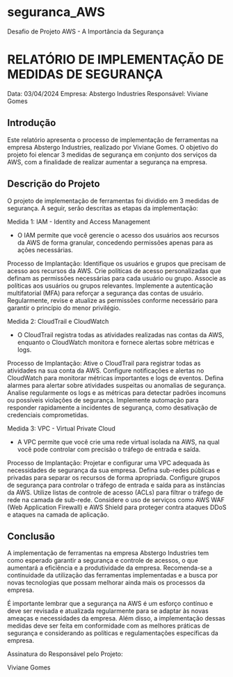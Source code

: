 # seguranca_AWS
Desafio de Projeto AWS - A Importância da Segurança

# RELATÓRIO DE IMPLEMENTAÇÃO DE MEDIDAS DE SEGURANÇA

Data: 03/04/2024
Empresa: Abstergo Industries 
Responsável: Viviane Gomes

## Introdução
Este relatório apresenta o processo de implementação de ferramentas na empresa Abstergo Industries, realizado por Viviane Gomes. O objetivo do projeto foi elencar 3 medidas de segurança em conjunto dos serviços da AWS, com a finalidade de realizar aumentar a segurança na empresa.

## Descrição do Projeto
O projeto de implementação de ferramentas foi dividido em 3 medidas de segurança. A seguir, serão descritas as etapas da implementação:

Medida 1: IAM - Identity and Access Management

-  O IAM permite que você gerencie o acesso dos usuários aos recursos da AWS de forma granular, concedendo permissões apenas para as ações necessárias.

Processo de Implantação:
Identifique os usuários e grupos que precisam de acesso aos recursos da AWS.
Crie políticas de acesso personalizadas que definam as permissões necessárias para cada usuário ou grupo.
Associe as políticas aos usuários ou grupos relevantes.
Implemente a autenticação multifatorial (MFA) para reforçar a segurança das contas de usuário.
Regularmente, revise e atualize as permissões conforme necessário para garantir o princípio do menor privilégio.

Medida 2: CloudTrail e CloudWatch

- O CloudTrail registra todas as atividades realizadas nas contas da AWS, enquanto o CloudWatch monitora e fornece alertas sobre métricas e logs.

Processo de Implantação:
Ative o CloudTrail para registrar todas as atividades na sua conta da AWS.
Configure notificações e alertas no CloudWatch para monitorar métricas importantes e logs de eventos.
Defina alarmes para alertar sobre atividades suspeitas ou anomalias de segurança.
Analise regularmente os logs e as métricas para detectar padrões incomuns ou possíveis violações de segurança.
Implemente automação para responder rapidamente a incidentes de segurança, como desativação de credenciais comprometidas.

Medida 3: VPC - Virtual Private Cloud
- A VPC permite que você crie uma rede virtual isolada na AWS, na qual você pode controlar com precisão o tráfego de entrada e saída.

Processo de Implantação:
Projetar e configurar uma VPC adequada às necessidades de segurança da sua empresa.
Defina sub-redes públicas e privadas para separar os recursos de forma apropriada.
Configure grupos de segurança para controlar o tráfego de entrada e saída para as instâncias da AWS.
Utilize listas de controle de acesso (ACLs) para filtrar o tráfego de rede na camada de sub-rede.
Considere o uso de serviços como AWS WAF (Web Application Firewall) e AWS Shield para proteger contra ataques DDoS e ataques na camada de aplicação.

## Conclusão
A implementação de ferramentas na empresa Abstergo Industries tem como esperado garantir a segurança e controle de acessos, o que aumentará a eficiência e a produtividade da empresa. Recomenda-se a continuidade da utilização das ferramentas implementadas e a busca por novas tecnologias que possam melhorar ainda mais os processos da empresa.

É importante lembrar que a segurança na AWS é um esforço contínuo e deve ser revisada e atualizada regularmente para se adaptar às novas ameaças e necessidades da empresa. Além disso, a implementação dessas medidas deve ser feita em conformidade com as melhores práticas de segurança e considerando as políticas e regulamentações específicas da empresa.

Assinatura do Responsável pelo Projeto:

Viviane Gomes
